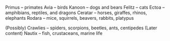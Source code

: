 Primus – primates
Avia – birds
Kanoon – dogs and bears
Felitz – cats
Ectoa – amphibians, reptiles, and dragons
Ceratar – horses, giraffes, rhinos, elephants
Rodara – mice, squirrels, beavers, rabbits, platypus

(Possibly) Crawlies – spiders, scorpions, beetles, ants, centipedes
(Later content) Nautix – fish, crustaceans, marine life
